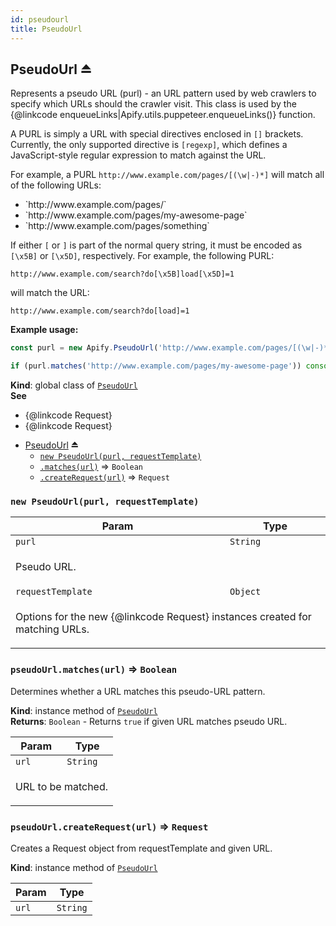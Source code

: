 ```yaml
---
id: pseudourl
title: PseudoUrl
---
```

<a name="exp_module_PseudoUrl--PseudoUrl"></a>

## PseudoUrl ⏏
Represents a pseudo URL (purl) - an URL pattern used by web crawlers
to specify which URLs should the crawler visit.
This class is used by the {@linkcode enqueueLinks|Apify.utils.puppeteer.enqueueLinks()} function.

A PURL is simply a URL with special directives enclosed in `[]` brackets.
Currently, the only supported directive is `[regexp]`,
which defines a JavaScript-style regular expression to match against the URL.

For example, a PURL `http://www.example.com/pages/[(\w|-)*]` will match all of the following URLs:

<ul>
    <li>`http://www.example.com/pages/`</li>
    <li>`http://www.example.com/pages/my-awesome-page`</li>
    <li>`http://www.example.com/pages/something`</li>
</ul>

If either `[` or `]` is part of the normal query string, it must be encoded as `[\x5B]` or `[\x5D]`,
respectively. For example, the following PURL:
```
http://www.example.com/search?do[\x5B]load[\x5D]=1
```
will match the URL:
```
http://www.example.com/search?do[load]=1
```

**Example usage:**

```javascript
const purl = new Apify.PseudoUrl('http://www.example.com/pages/[(\w|-)*]');

if (purl.matches('http://www.example.com/pages/my-awesome-page')) console.log('Match!');
```

**Kind**: global class of [<code>PseudoUrl</code>](#module_PseudoUrl)  
**See**

- {@linkcode Request}
- {@linkcode Request}

* [PseudoUrl](#exp_module_PseudoUrl--PseudoUrl) ⏏
    * [`new PseudoUrl(purl, requestTemplate)`](#new_module_PseudoUrl--PseudoUrl_new)
    * [`.matches(url)`](#module_PseudoUrl--PseudoUrl+matches) ⇒ <code>Boolean</code>
    * [`.createRequest(url)`](#module_PseudoUrl--PseudoUrl+createRequest) ⇒ <code>Request</code>

<a name="new_module_PseudoUrl--PseudoUrl_new"></a>

### `new PseudoUrl(purl, requestTemplate)`
<table>
<thead>
<tr>
<th>Param</th><th>Type</th>
</tr>
</thead>
<tbody>
<tr>
<td><code>purl</code></td><td><code>String</code></td>
</tr>
<tr>
<td colspan="3"><p>Pseudo URL.</p>
</td></tr><tr>
<td><code>requestTemplate</code></td><td><code>Object</code></td>
</tr>
<tr>
<td colspan="3"><p>Options for the new {@linkcode Request} instances created for matching URLs.</p>
</td></tr></tbody>
</table>
<a name="module_PseudoUrl--PseudoUrl+matches"></a>

### `pseudoUrl.matches(url)` ⇒ <code>Boolean</code>
Determines whether a URL matches this pseudo-URL pattern.

**Kind**: instance method of [<code>PseudoUrl</code>](#exp_module_PseudoUrl--PseudoUrl)  
**Returns**: <code>Boolean</code> - Returns `true` if given URL matches pseudo URL.  
<table>
<thead>
<tr>
<th>Param</th><th>Type</th>
</tr>
</thead>
<tbody>
<tr>
<td><code>url</code></td><td><code>String</code></td>
</tr>
<tr>
<td colspan="3"><p>URL to be matched.</p>
</td></tr></tbody>
</table>
<a name="module_PseudoUrl--PseudoUrl+createRequest"></a>

### `pseudoUrl.createRequest(url)` ⇒ <code>Request</code>
Creates a Request object from requestTemplate and given URL.

**Kind**: instance method of [<code>PseudoUrl</code>](#exp_module_PseudoUrl--PseudoUrl)  
<table>
<thead>
<tr>
<th>Param</th><th>Type</th>
</tr>
</thead>
<tbody>
<tr>
<td><code>url</code></td><td><code>String</code></td>
</tr>
<tr>
</tr></tbody>
</table>
